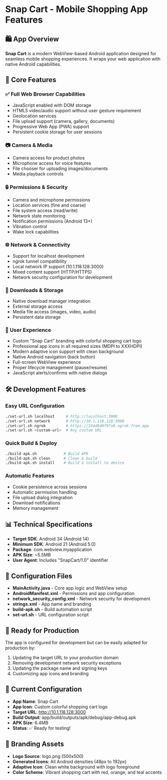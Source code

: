# Snap Cart - Mobile Shopping App Features

## 🛍️ App Overview
**Snap Cart** is a modern WebView-based Android application designed for seamless mobile shopping experiences. It wraps your web application with native Android capabilities.

## 📱 Core Features

### ✅ **Full Web Browser Capabilities**
- JavaScript enabled with DOM storage
- HTML5 video/audio support without user gesture requirement
- Geolocation services
- File upload support (camera, gallery, documents)
- Progressive Web App (PWA) support
- Persistent cookie storage for user sessions

### 📷 **Camera & Media**
- Camera access for product photos
- Microphone access for voice features
- File chooser for uploading images/documents
- Media playback controls

### 🔒 **Permissions & Security**
- Camera and microphone permissions
- Location services (fine and coarse)
- File system access (read/write)
- Network state monitoring
- Notification permissions (Android 13+)
- Vibration control
- Wake lock capabilities

### 🌐 **Network & Connectivity**
- Support for localhost development
- ngrok tunnel compatibility
- Local network IP support (10.1.118.128:3000)
- Mixed content support (HTTP/HTTPS)
- Network security configuration for development

### 📁 **Downloads & Storage**
- Native download manager integration
- External storage access
- Media file access (images, video, audio)
- Persistent data storage

### 🎨 **User Experience**
- Custom "Snap Cart" branding with colorful shopping cart logo
- Professional app icons in all required sizes (MDPI to XXXHDPI)
- Modern adaptive icon support with clean background
- Native Android navigation (back button)
- Full-screen WebView experience
- Proper lifecycle management (pause/resume)
- JavaScript alerts/confirms with native dialogs

## 🛠️ **Development Features**

### **Easy URL Configuration**
```bash
./set-url.sh localhost     # http://localhost:3000
./set-url.sh network       # http://10.1.118.128:3000
./set-url.sh ngrok         # https://324d8d0f97a9.ngrok-free.app
./set-url.sh <custom-url>  # Any custom URL
```

### **Quick Build & Deploy**
```bash
./build-apk.sh            # Build APK
./build-apk.sh clean      # Clean & build
./build-apk.sh install    # Build & install to device
```

### **Automatic Features**
- Cookie persistence across sessions
- Automatic permission handling
- File upload dialog integration
- Download notifications
- Memory management

## 📊 **Technical Specifications**

- **Target SDK**: Android 34 (Android 14)
- **Minimum SDK**: Android 21 (Android 5.0)
- **Package**: com.webview.myapplication
- **APK Size**: ~5.5MB
- **User Agent**: Includes "SnapCart/1.0" identifier

## 🔧 **Configuration Files**

- **MainActivity.java** - Core app logic and WebView setup
- **AndroidManifest.xml** - Permissions and app configuration  
- **network_security_config.xml** - Network security for development
- **strings.xml** - App name and branding
- **build-apk.sh** - Build automation script
- **set-url.sh** - URL configuration script

## 🚀 **Ready for Production**

The app is configured for development but can be easily adapted for production by:
1. Updating the target URL to your production domain
2. Removing development network security exceptions
3. Updating the package name and signing keys
4. Customizing app icons and branding

## 📝 **Current Configuration**
- **App Name**: Snap Cart
- **App Icon**: Custom colorful shopping cart logo
- **Target URL**: http://10.1.118.128:3000
- **Build Output**: app/build/outputs/apk/debug/app-debug.apk
- **APK Size**: 6.4MB
- **Status**: ✅ Ready for testing!

## 🎨 **Branding Assets**
- **Logo Source**: logo.png (500x500)
- **Generated Icons**: All Android densities (48px to 192px)
- **Adaptive Icon**: Clean white background with logo foreground
- **Color Scheme**: Vibrant shopping cart with red, orange, and teal accents
